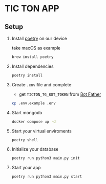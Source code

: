 # TIC TON APP

## Setup

1. Install [poetry](https://python-poetry.org/docs/) on our device 

    take macOS as example

    ```bash
    brew install poetry
    ```

2. Install dependencies

    ```bash
    poetry install
    ```

3. Create `.env` file and complete

    - get `TICTON_TG_BOT_TOKEN` from [Bot Father](https://telegram.me/BotFather)

    ```bash
    cp .env.example .env
    ```

4. Start mongodb 

    ```bash
    docker compose up -d
    ```

5. Start your virtual enviroments

    ```bash
    poetry shell
    ```

6. Initialize your database

    ```bash
    poetry run python3 main.py init
    ```

7. Start your app

    ```bash
    poetry run python3 main.py start
    ```